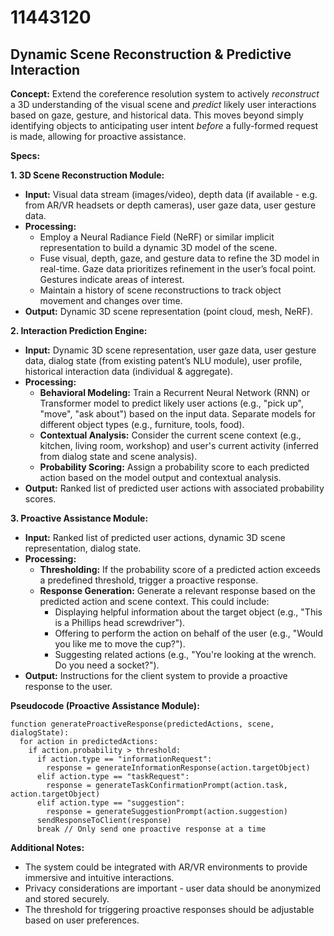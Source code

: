 # 11443120

## Dynamic Scene Reconstruction & Predictive Interaction

**Concept:** Extend the coreference resolution system to actively *reconstruct* a 3D understanding of the visual scene and *predict* likely user interactions based on gaze, gesture, and historical data. This moves beyond simply identifying objects to anticipating user intent *before* a fully-formed request is made, allowing for proactive assistance.

**Specs:**

**1. 3D Scene Reconstruction Module:**

*   **Input:** Visual data stream (images/video), depth data (if available - e.g. from AR/VR headsets or depth cameras), user gaze data, user gesture data.
*   **Processing:**
    *   Employ a Neural Radiance Field (NeRF) or similar implicit representation to build a dynamic 3D model of the scene.
    *   Fuse visual, depth, gaze, and gesture data to refine the 3D model in real-time.  Gaze data prioritizes refinement in the user’s focal point. Gestures indicate areas of interest.
    *   Maintain a history of scene reconstructions to track object movement and changes over time.
*   **Output:** Dynamic 3D scene representation (point cloud, mesh, NeRF).

**2. Interaction Prediction Engine:**

*   **Input:** Dynamic 3D scene representation, user gaze data, user gesture data, dialog state (from existing patent’s NLU module), user profile, historical interaction data (individual & aggregate).
*   **Processing:**
    *   **Behavioral Modeling:** Train a Recurrent Neural Network (RNN) or Transformer model to predict likely user actions (e.g., "pick up", "move", "ask about") based on the input data.  Separate models for different object types (e.g., furniture, tools, food).
    *   **Contextual Analysis:**  Consider the current scene context (e.g., kitchen, living room, workshop) and user's current activity (inferred from dialog state and scene analysis).
    *   **Probability Scoring:** Assign a probability score to each predicted action based on the model output and contextual analysis.
*   **Output:** Ranked list of predicted user actions with associated probability scores.

**3. Proactive Assistance Module:**

*   **Input:** Ranked list of predicted user actions, dynamic 3D scene representation, dialog state.
*   **Processing:**
    *   **Thresholding:**  If the probability score of a predicted action exceeds a predefined threshold, trigger a proactive response.
    *   **Response Generation:**  Generate a relevant response based on the predicted action and scene context. This could include:
        *   Displaying helpful information about the target object (e.g., "This is a Phillips head screwdriver").
        *   Offering to perform the action on behalf of the user (e.g., "Would you like me to move the cup?").
        *   Suggesting related actions (e.g., "You're looking at the wrench. Do you need a socket?").
*   **Output:**  Instructions for the client system to provide a proactive response to the user.

**Pseudocode (Proactive Assistance Module):**

```
function generateProactiveResponse(predictedActions, scene, dialogState):
  for action in predictedActions:
    if action.probability > threshold:
      if action.type == "informationRequest":
        response = generateInformationResponse(action.targetObject)
      elif action.type == "taskRequest":
        response = generateTaskConfirmationPrompt(action.task, action.targetObject)
      elif action.type == "suggestion":
        response = generateSuggestionPrompt(action.suggestion)
      sendResponseToClient(response)
      break // Only send one proactive response at a time
```

**Additional Notes:**

*   The system could be integrated with AR/VR environments to provide immersive and intuitive interactions.
*   Privacy considerations are important - user data should be anonymized and stored securely.
*   The threshold for triggering proactive responses should be adjustable based on user preferences.